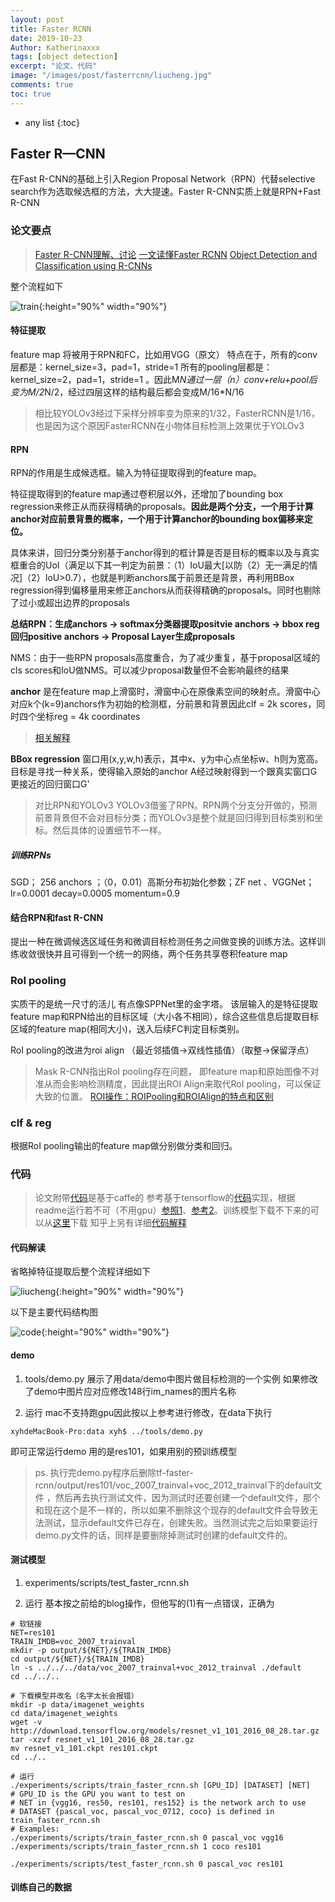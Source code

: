 ```yaml
---
layout: post
title: Faster RCNN
date: 2019-10-23
Author: Katherinaxxx
tags: [object detection]
excerpt: "论文、代码"
image: "/images/post/fasterrcnn/liucheng.jpg"
comments: true
toc: true
---
```


<head>
    <script src="https://cdn.mathjax.org/mathjax/latest/MathJax.js?config=TeX-AMS-MML_HTMLorMML" type="text/javascript"></script>
    <script type="text/x-mathjax-config">
        MathJax.Hub.Config({
            tex2jax: {
            skipTags: ['script', 'noscript', 'style', 'textarea', 'pre'],
            inlineMath: [['$','$']]
            }
        });
    </script>
</head>

* any list
{:toc}

## Faster R—CNN

在Fast R-CNN的基础上引入Region Proposal Network（RPN）代替selective search作为选取候选框的方法，大大提速。Faster R-CNN实质上就是RPN+Fast R-CNN

### 论文要点
>[Faster R-CNN理解、讨论](https://blog.csdn.net/shenziheng1/article/details/82907663)
[一文读懂Faster RCNN](https://zhuanlan.zhihu.com/p/31426458)
[Object Detection and Classification using R-CNNs](http://www.telesens.co/2018/03/11/object-detection-and-classification-using-r-cnns/)

整个流程如下

![train](https://katherinaxxx.github.io/images/post/fasterrcnn/train.jpg#width-full){:height="90%" width="90%"}

#### 特征提取

feature map 将被用于RPN和FC，比如用VGG（原文）
特点在于，所有的conv层都是：kernel_size=3，pad=1，stride=1
所有的pooling层都是：kernel_size=2，pad=1，stride=1 。因此M*N通过一层（n）conv+relu+pool后变为M/2*N/2，经过四层这样的结构最后都会变成M/16*N/16

>相比较YOLOv3经过下采样分辨率变为原来的1/32，FasterRCNN是1/16，也是因为这个原因FasterRCNN在小物体目标检测上效果优于YOLOv3


#### RPN

RPN的作用是生成候选框。输入为特征提取得到的feature map。

特征提取得到的feature map通过卷积层以外，还增加了bounding box regression来修正从而获得精确的proposals。**因此是两个分支，一个用于计算anchor对应前景背景的概率，一个用于计算anchor的bounding box偏移来定位。**

具体来讲，回归分类分别基于anchor得到的框计算是否是目标的概率以及与真实框重合的UoI（满足以下其一判定为前景：（1）IoU最大[以防（2）无一满足的情况]（2）IoU>0.7），也就是判断anchors属于前景还是背景，再利用BBox regression得到偏移量用来修正anchors从而获得精确的proposals。同时也剔除了过小或超出边界的proposals

**总结RPN：生成anchors -> softmax分类器提取positvie anchors -> bbox reg回归positive anchors -> Proposal Layer生成proposals**

NMS：由于一些RPN proposals高度重合，为了减少重复，基于proposal区域的cls scores和IoU做NMS。可以减少proposal数量但不会影响最终的结果

**anchor** 是在feature map上滑窗时，滑窗中心在原像素空间的映射点。滑窗中心对应k个(k=9)anchors作为初始的检测框，分前景和背景因此clf = 2k scores，同时四个坐标reg = 4k coordinates

> [相关解释](https://blog.csdn.net/gm_margin/article/details/80245470)

**BBox regression**
窗口用(x,y,w,h)表示，其中x、y为中心点坐标w、h则为宽高。目标是寻找一种关系，使得输入原始的anchor A经过映射得到一个跟真实窗口G更接近的回归窗口G'

>对比RPN和YOLOv3
YOLOv3借鉴了RPN。RPN两个分支分开做的，预测前景背景但不会对目标分类；而YOLOv3是整个就是回归得到目标类别和坐标。然后具体的设置细节不一样。
##### 训练RPNs

SGD； 256 anchors ；（0，0.01）高斯分布初始化参数；ZF net 、VGGNet； lr=0.0001 decay=0.0005 momentum=0.9


#### 结合RPN和fast R-CNN

提出一种在微调候选区域任务和微调目标检测任务之间做变换的训练方法。这样训练收敛很快并且可得到一个统一的网络，两个任务共享卷积feature map

### RoI pooling

实质干的是统一尺寸的活儿 有点像SPPNet里的金字塔。
该层输入的是特征提取feature map和RPN给出的目标区域（大小各不相同），综合这些信息后提取目标区域的feature map(相同大小)，送入后续FC判定目标类别。

RoI pooling的改进为roi align （最近邻插值->双线性插值）（取整->保留浮点）
>Mask R-CNN指出RoI pooling存在问题， 即feature map和原始图像不对准从而会影响检测精度，因此提出ROI Align来取代RoI pooling，可以保证大致的位置。
[ROI操作：ROIPooling和ROIAlign的特点和区别](https://baijiahao.baidu.com/s?id=1616632836625777924&wfr=spider&for=pc)

### clf & reg

根据RoI pooling输出的feature map做分别做分类和回归。

### 代码

>论文附带[代码](https://github.com/rbgirshick/py-faster-rcnn)是基于caffe的
参考基于tensorflow的[代码](https://github.com/endernewton/tf-faster-rcnn)实现，根据readme运行若不可（不用gpu）[参照1](https://blog.csdn.net/m0_38024766/article/details/90712715)、[参考2](http://www.jeepxie.net/article/615177.html)。训练模型下载不下来的可以从[这里](https://drive.google.com/drive/folders/0B1_fAEgxdnvJeGg0LWJZZ1N2aDA)下载
知乎上另有详细[代码解释](https://zhuanlan.zhihu.com/p/32230004)

#### 代码解读

省略掉特征提取后整个流程详细如下

![liucheng](https://katherinaxxx.github.io/images/post/fasterrcnn/liucheng.jpg#width-full){:height="90%" width="90%"}

以下是主要代码结构图

![code](https://katherinaxxx.github.io/images/post/fasterrcnn/code.jpg#width-full){:height="90%" width="90%"}

#### demo

1. tools/demo.py
展示了用data/demo中图片做目标检测的一个实例
如果修改了demo中图片应对应修改148行im_names的图片名称

2. 运行
mac不支持跑gpu因此按以上参考进行修改，在data下执行
```
xyhdeMacBook-Pro:data xyh$ ../tools/demo.py
```
即可正常运行demo
用的是res101，如果用别的预训练模型

> ps. 执行完demo.py程序后删除tf-faster-rcnn/output/res101/voc_2007_trainval+voc_2012_trainval下的default文件 ，然后再去执行测试文件，因为测试时还要创建一个default文件，那个和现在这个是不一样的，所以如果不删除这个现存的default文件会导致无法测试，显示default文件已存在，创建失败。当然测试完之后如果要运行demo.py文件的话，同样是要删除掉测试时创建的default文件的。

#### 测试模型

1. experiments/scripts/test_faster_rcnn.sh

2. 运行
基本按之前给的blog操作，但他写的(1)有一点错误，正确为

```
# 软链接
NET=res101
TRAIN_IMDB=voc_2007_trainval
mkdir -p output/${NET}/${TRAIN_IMDB}
cd output/${NET}/${TRAIN_IMDB}
ln -s ../../../data/voc_2007_trainval+voc_2012_trainval ./default
cd ../../..
```

```
# 下载模型并改名（名字太长会报错）
mkdir -p data/imagenet_weights
cd data/imagenet_weights
wget -v http://download.tensorflow.org/models/resnet_v1_101_2016_08_28.tar.gz
tar -xzvf resnet_v1_101_2016_08_28.tar.gz
mv resnet_v1_101.ckpt res101.ckpt
cd ../..
```

```
# 运行
./experiments/scripts/train_faster_rcnn.sh [GPU_ID] [DATASET] [NET]
# GPU_ID is the GPU you want to test on
# NET in {vgg16, res50, res101, res152} is the network arch to use
# DATASET {pascal_voc, pascal_voc_0712, coco} is defined in train_faster_rcnn.sh
# Examples:
./experiments/scripts/train_faster_rcnn.sh 0 pascal_voc vgg16
./experiments/scripts/train_faster_rcnn.sh 1 coco res101

./experiments/scripts/test_faster_rcnn.sh 0 pascal_voc res101
```

#### 训练自己的数据
